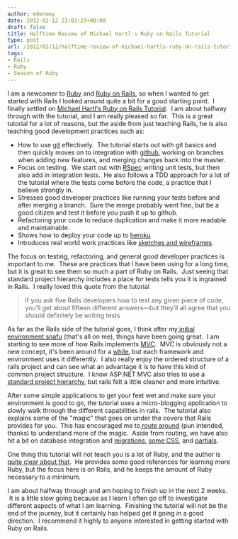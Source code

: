 ```yaml
---
author: mdenomy
date: 2012-02-12 23:02:23+00:00
draft: false
title: Halftime Review of Michael Hartl's Ruby on Rails Tutorial
type: post
url: /2012/02/12/halftime-review-of-michael-hartls-ruby-on-rails-tutorial/
tags:
- Rails
- Ruby
- Season of Ruby
---
```


I am a newcomer to [Ruby](http://www.ruby-lang.org/en/) and [Ruby on Rails](http://rubyonrails.org/), so when I wanted to get started with Rails I looked around quite a bit for a good starting point.  I finally settled on [Michael Hartl's Ruby on Rails Tutorial](http://ruby.railstutorial.org/ruby-on-rails-tutorial-book).  I am about halfway through with the tutorial, and I am really pleased so far.  This is a great tutorial for a lot of reasons, but the aside from just teaching Rails, he is also teaching good development practices such as:

* How to use [git](http://git-scm.com/) effectively.  The tutorial starts out with git basics and then quickly moves on to integration with [github](https://github.com/), working on branches when adding new features, and merging changes back into the master.
* Focus on testing.  We start out with [RSpec](http://rspec.info/) writing unit tests, but then also add in integration tests.  He also follows a TDD approach for a lot of the tutorial where the tests come before the code, a practice that I believe strongly in.
* Stresses good developer practices like running your tests before and after merging a branch.  Sure the merge probably went fine, but be a good citizen and test it before you push it up to github.
* Refactoring your code to reduce duplication and make it more readable and maintainable.
* Shows how to deploy your code up to [heroku](http://www.heroku.com/)
* Introduces real world work practices like [sketches and wireframes](http://ruby.railstutorial.org/book/ruby-on-rails-tutorial#sec:structure).

The focus on testing, refactoring, and general good developer practices is important to me.  These are practices that I have been using for a long time, but it is great to see them so much a part of Ruby on Rails.  Just seeing that standard project hierarchy includes a place for tests tells you it is ingrained in Rails.  I really loved this quote from the tutorial

<blockquote>
If you ask five Rails developers how to test any given piece of code, you’ll get about fifteen different answers—but they’ll all agree that you should definitely be writing tests
</blockquote>


As far as the Rails side of the tutorial goes, I think after my[ initial environment snafu](http://mdenomy.wordpress.com/2012/02/08/season-of-ruby-a-bad-day-fishing/) (that's all on me), things have been going great.  I am starting to see more of how Rails implements [MVC](http://ruby.railstutorial.org/chapters/a-demo-app#sec:mvc_in_action).  MVC is obviously not a new concept, it's been around for a [while](http://c2.com/cgi/wiki?ModelViewControllerHistory), but each framework and environment uses it differently.  I also really enjoy the ordered structure of a rails project and can see what an advantage it is to have this kind of common project structure.  I know ASP.NET MVC also tries to use a [standard project hierarchy](http://msdn.microsoft.com/en-us/library/dd410120.aspx), but rails felt a little cleaner and more intuitive.

After some simple applications to get your feet wet and make sure your environment is good to go, the tutorial uses a micro-blogging application to slowly walk through the different capabilities in rails.  The tutorial also explains some of the "magic" that goes on under the covers that Rails provides for you.  This has encouraged me to[ route around](http://guides.rubyonrails.org/routing.html) (pun intended, thanks) to understand more of the magic.  Aside from routing, we have also hit a bit on database integration and [migrations](http://ruby.railstutorial.org/chapters/modeling-and-viewing-users-one#sec:database_migrations), [some CSS](http://ruby.railstutorial.org/chapters/filling-in-the-layout#sec:custom_css), and [partials](http://ruby.railstutorial.org/chapters/filling-in-the-layout#sec:partials).

One thing this tutorial will not teach you is a lot of Ruby, and the author is [quite clear about that](http://ruby.railstutorial.org/book/ruby-on-rails-tutorial#sec:comments_for_various_readers).  He provides some good references for learning more Ruby, but the focus here is on Rails, and he keeps the amount of Ruby necessary to a minimum.

I am about halfway through and am hoping to finish up in the next 2 weeks.  It is a little slow going because as I learn I often go off to investigate different aspects of what I am learning.  Finishing the tutorial will not be the end of the journey, but it certainly has helped get it going in a good direction.  I recommend it highly to anyone interested in getting started with Ruby on Rails.
